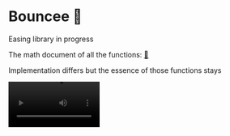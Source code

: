 # Bouncee 🦝

Easing library in progress

The math document of all the functions: [:page_facing_up:](https://github.com/DeadMadman/Bouncee/blob/eb46ddae3406cadb2a822aff772c21cc1c8c971f/BounceeMD/Bouncee.pdf) 

Implementation differs but the essence of those functions stays

<video src='https://user-images.githubusercontent.com/31730144/158993522-2a5db2ef-cb36-4998-b70d-5dcee2349b9c.mp4' width=180/>

## Structure

Easing curve styles (all groups have these):
* Ease in
* Ease out
* Ease in out
* Ease Spike

Easing groups:
* Linear
* Sinusoidal
* Quadratic
* Cubic
* Quartic
* Quintic
* Exponential
* Circular
* Bounce
* Elastic
* Back
* More WIP

Animation styles (WIP):
* Repeat count or infinite
  * Loop
    * Forwards
    * Backwards
  * Ping pong 
    * Forwards
    * Backwards

Properties that function with easing: 
* Position
* Rotation
* Scale
* Alpha
* Gradients
* Everything else
